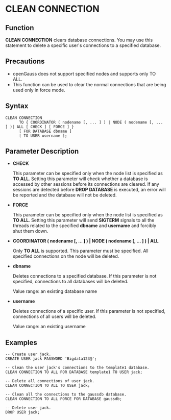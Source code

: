 # CLEAN CONNECTION<a name="EN-US_TOPIC_0000001151746656"></a>

## Function<a name="en-us_topic_0059779060_s1b14773726ac4469a14e509530a7a957"></a>

**CLEAN CONNECTION**  clears database connections. You may use this statement to delete a specific user's connections to a specified database.

## Precautions<a name="en-us_topic_0059779060_s8aed237cc11e48bcb20d63f3ed081327"></a>

-   openGauss does not support specified nodes and supports only TO ALL.
-   This function can be used to clear the normal connections that are being used only in force mode.

## Syntax<a name="en-us_topic_0059779060_s24ab1cb591b54a43af5fe6d87cc067a1"></a>

```
CLEAN CONNECTION
      TO { COORDINATOR ( nodename [, ... ] ) | NODE ( nodename [, ... ] )| ALL [ CHECK ] [ FORCE ] }
      [ FOR DATABASE dbname ]
      [ TO USER username ];
```

## Parameter Description<a name="en-us_topic_0059779060_s5c57cb1e5e8740dcb15254b0ee05e666"></a>

-   **CHECK**

    This parameter can be specified only when the node list is specified as  **TO ALL**. Setting this parameter will check whether a database is accessed by other sessions before its connections are cleared. If any sessions are detected before  **DROP DATABASE**  is executed, an error will be reported and the database will not be deleted.

-   **FORCE**

    This parameter can be specified only when the node list is specified as  **TO ALL**. Setting this parameter will send  **SIGTERM**  signals to all the threads related to the specified  **dbname**  and  **username**  and forcibly shut them down.

-   **COORDINATOR \( nodename \[,  ... \] \) | NODE \( nodename \[, ... \] \) | ALL**

    Only  **TO ALL**  is supported. This parameter must be specified. All specified connections on the node will be deleted.

-   **dbname**

    Deletes connections to a specified database. If this parameter is not specified, connections to all databases will be deleted.

    Value range: an existing database name

-   **username**

    Deletes connections of a specific user. If this parameter is not specified, connections of all users will be deleted.

    Value range: an existing username


## Examples<a name="en-us_topic_0059779060_s11a931f26ab344c1aab49ebd522ee0ad"></a>

```
-- Create user jack.
CREATE USER jack PASSWORD 'Bigdata123@';

-- Clean the user jack's connections to the template1 database.
CLEAN CONNECTION TO ALL FOR DATABASE template1 TO USER jack;

-- Delete all connections of user jack.
CLEAN CONNECTION TO ALL TO USER jack;

-- Clean all the connections to the gaussdb database.
CLEAN CONNECTION TO ALL FORCE FOR DATABASE gaussdb;

-- Delete user jack.
DROP USER jack;
```

